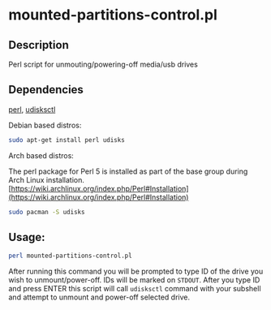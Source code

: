 # mounted-partitions-control.pl

## Description
Perl script for unmouting/powering-off media/usb drives

## Dependencies
[perl](https://www.perl.org/), [udisksctl](https://manpages.ubuntu.com/manpages/bionic/man1/udisksctl.1.html)

Debian based distros:

```bash
sudo apt-get install perl udisks
```

Arch based distros:

The perl package for Perl 5 is installed as part of the base group during Arch Linux installation. [https://wiki.archlinux.org/index.php/Perl#Installation](https://wiki.archlinux.org/index.php/Perl#Installation)

```bash
sudo pacman -S udisks
```
## Usage:

```bash
perl mounted-partitions-control.pl
```
After running this command you will be prompted to type ID of the drive you wish to unmount/power-off. IDs will be marked on `STDOUT`. After you type ID and press ENTER this script will call `udisksctl` command with your subshell and attempt to unmount and power-off selected drive.
